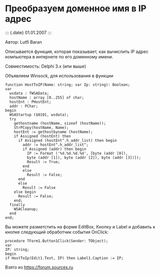 Преобразуем доменное имя в IP адрес
===================================

::: {.date}
01.01.2007
:::

Автор: Lutfi Baran

Описывается функция, которая показывает, как вычислить IP адрес
компьютера в интернете по его доменному имени.

Совместимость: Delphi 3.x (или выше)

Объявляем Winsock, для использования в функции

    function HostToIP(Name: string; var Ip: string): Boolean; 
    var 
      wsdata : TWSAData; 
      hostName : array [0..255] of char; 
      hostEnt : PHostEnt; 
      addr : PChar; 
    begin 
      WSAStartup ($0101, wsdata); 
      try 
        gethostname (hostName, sizeof (hostName)); 
        StrPCopy(hostName, Name); 
        hostEnt := gethostbyname (hostName); 
        if Assigned (hostEnt) then 
          if Assigned (hostEnt^.h_addr_list) then begin 
            addr := hostEnt^.h_addr_list^; 
            if Assigned (addr) then begin 
              IP := Format ('%d.%d.%d.%d', [byte (addr [0]), 
              byte (addr [1]), byte (addr [2]), byte (addr [3])]); 
              Result := True; 
            end 
            else 
              Result := False; 
          end 
          else 
            Result := False 
        else begin 
          Result := False; 
        end; 
      finally 
        WSACleanup; 
      end 
    end; 

Вы можете разметстить на форме EditBox, Кнопку и Label и добавить к
кнопке следующий обработчик события OnClick:

    procedure TForm1.Button1Click(Sender: TObject); 
    var 
    IP: string; 
    begin 
    if HostToIp(Edit1.Text, IP) then Label1.Caption := IP; 
     

Взято из <https://forum.sources.ru>
